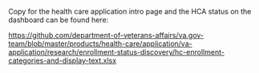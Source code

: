 Copy for the health care application intro page and the HCA status on the dashboard can be found here:

https://github.com/department-of-veterans-affairs/va.gov-team/blob/master/products/health-care/application/va-application/research/enrollment-status-discovery/hc-enrollment-categories-and-display-text.xlsx
